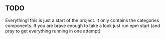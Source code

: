 ## TODO ##
Everything! this is just a start of the project.
It only contains the categories components. If you are brave enough to take a look
just run npm start (and pray to get everything running in one attempt)
